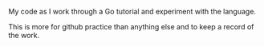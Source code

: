My code as I work through a Go tutorial and experiment with the language. 

This is more for github practice than anything else and to keep a record of the work. 
